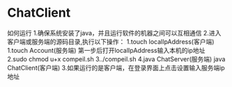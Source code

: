 # ChatClient
如何运行
	1.确保系统安装了java，并且运行软件的机器之间可以互相通信
	2.进入客户端或服务端的源码目录,执行以下操作：
		1.touch localIpAddress(客户端)
		1.touch Account(服务端)
		第一步后打开localIpAddress输入本机的ip地址	
		2.sudo chmod u+x compeil.sh
		3../compeil.sh
		4.java ChatServer(服务端) java ChatClient(客户端)
	3.如果运行的是客户端，在登录界面上点击设置输入服务端ip地址
	
	
